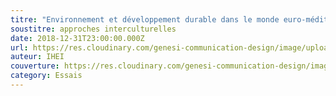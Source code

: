 ```yaml
---
titre: "Environnement et développement durable dans le monde euro-méditerranéen :"
soustitre: approches interculturelles
date: 2018-12-31T23:00:00.000Z
url: https://res.cloudinary.com/genesi-communication-design/image/upload/v1606746709/ihei/PDF/IHEI_ENVIRONNEMENT_fatopc.pdf
auteur: IHEI
couverture: https://res.cloudinary.com/genesi-communication-design/image/upload/v1606836764/ihei/couvertures/environnement_agh8kz.jpg
category: Essais
---
```

